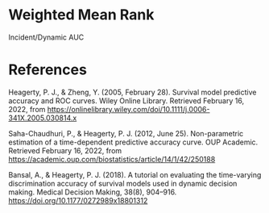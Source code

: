 # Weighted Mean Rank
Incident/Dynamic AUC



# References
Heagerty, P. J., &amp; Zheng, Y. (2005, February 28). Survival model predictive accuracy and ROC curves. 
Wiley Online Library. Retrieved February 16, 2022, from https://onlinelibrary.wiley.com/doi/10.1111/j.0006-341X.2005.030814.x 

Saha-Chaudhuri, P., &amp; Heagerty, P. J. (2012, June 25). Non-parametric estimation of a time-dependent predictive accuracy curve. 
OUP Academic. Retrieved February 16, 2022, from https://academic.oup.com/biostatistics/article/14/1/42/250188 

Bansal, A., &amp; Heagerty, P. J. (2018). A tutorial on evaluating the time-varying discrimination accuracy of survival models used in dynamic decision making. 
Medical Decision Making, 38(8), 904–916. https://doi.org/10.1177/0272989x18801312 

